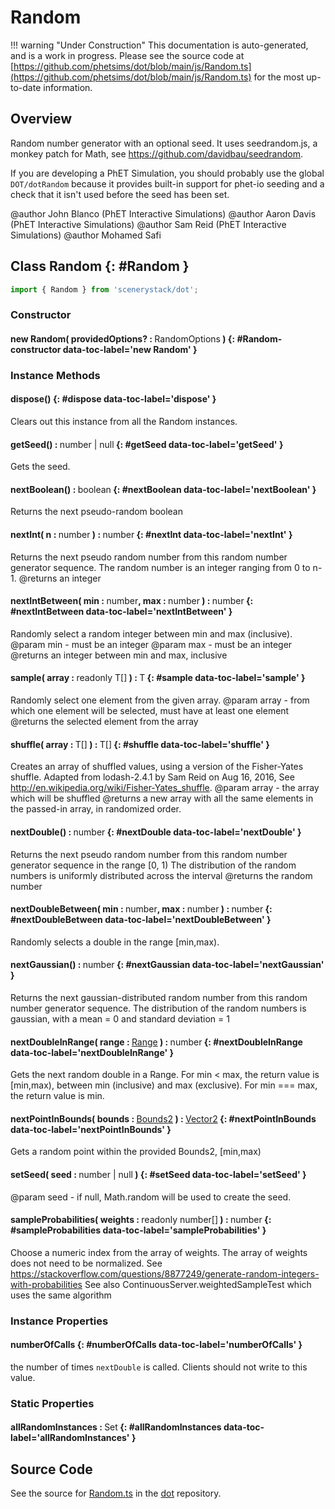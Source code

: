 # Random

!!! warning "Under Construction"
    This documentation is auto-generated, and is a work in progress. Please see the source code at
    [https://github.com/phetsims/dot/blob/main/js/Random.ts](https://github.com/phetsims/dot/blob/main/js/Random.ts) for the most up-to-date information.

## Overview

Random number generator with an optional seed.  It uses seedrandom.js, a monkey patch for Math, see
https://github.com/davidbau/seedrandom.

If you are developing a PhET Simulation, you should probably use the global `DOT/dotRandom` because it
provides built-in support for phet-io seeding and a check that it isn't used before the seed has been set.

@author John Blanco (PhET Interactive Simulations)
@author Aaron Davis (PhET Interactive Simulations)
@author Sam Reid (PhET Interactive Simulations)
@author Mohamed Safi

## Class Random {: #Random }


```js
import { Random } from 'scenerystack/dot';
```
### Constructor

#### new Random( providedOptions? : <span style="font-weight: 400;">RandomOptions</span> ) {: #Random-constructor data-toc-label='new Random' }

### Instance Methods

#### dispose() {: #dispose data-toc-label='dispose' }

Clears out this instance from all the Random instances.

#### getSeed() : <span style="font-weight: 400;"><span style="color: hsla(calc(var(--md-hue) + 180deg),80%,40%,1);">number</span> | <span style="color: hsla(calc(var(--md-hue) + 180deg),80%,40%,1);">null</span></span> {: #getSeed data-toc-label='getSeed' }

Gets the seed.

#### nextBoolean() : <span style="font-weight: 400;"><span style="color: hsla(calc(var(--md-hue) + 180deg),80%,40%,1);">boolean</span></span> {: #nextBoolean data-toc-label='nextBoolean' }

Returns the next pseudo-random boolean

#### nextInt( n : <span style="font-weight: 400;"><span style="color: hsla(calc(var(--md-hue) + 180deg),80%,40%,1);">number</span></span> ) : <span style="font-weight: 400;"><span style="color: hsla(calc(var(--md-hue) + 180deg),80%,40%,1);">number</span></span> {: #nextInt data-toc-label='nextInt' }

Returns the next pseudo random number from this random number generator sequence.
The random number is an integer ranging from 0 to n-1.
@returns an integer

#### nextIntBetween( min : <span style="font-weight: 400;"><span style="color: hsla(calc(var(--md-hue) + 180deg),80%,40%,1);">number</span></span>, max : <span style="font-weight: 400;"><span style="color: hsla(calc(var(--md-hue) + 180deg),80%,40%,1);">number</span></span> ) : <span style="font-weight: 400;"><span style="color: hsla(calc(var(--md-hue) + 180deg),80%,40%,1);">number</span></span> {: #nextIntBetween data-toc-label='nextIntBetween' }

Randomly select a random integer between min and max (inclusive).
@param min - must be an integer
@param max - must be an integer
@returns an integer between min and max, inclusive

#### sample( array : <span style="font-weight: 400;">readonly T[]</span> ) : <span style="font-weight: 400;">T</span> {: #sample data-toc-label='sample' }

Randomly select one element from the given array.
@param array - from which one element will be selected, must have at least one element
@returns the selected element from the array

#### shuffle( array : <span style="font-weight: 400;">T[]</span> ) : <span style="font-weight: 400;">T[]</span> {: #shuffle data-toc-label='shuffle' }

Creates an array of shuffled values, using a version of the Fisher-Yates shuffle.  Adapted from lodash-2.4.1 by
Sam Reid on Aug 16, 2016, See http://en.wikipedia.org/wiki/Fisher-Yates_shuffle.
@param array - the array which will be shuffled
@returns a new array with all the same elements in the passed-in array, in randomized order.

#### nextDouble() : <span style="font-weight: 400;"><span style="color: hsla(calc(var(--md-hue) + 180deg),80%,40%,1);">number</span></span> {: #nextDouble data-toc-label='nextDouble' }

Returns the next pseudo random number from this random number generator sequence in the range [0, 1)
The distribution of the random numbers is uniformly distributed across the interval
@returns the random number

#### nextDoubleBetween( min : <span style="font-weight: 400;"><span style="color: hsla(calc(var(--md-hue) + 180deg),80%,40%,1);">number</span></span>, max : <span style="font-weight: 400;"><span style="color: hsla(calc(var(--md-hue) + 180deg),80%,40%,1);">number</span></span> ) : <span style="font-weight: 400;"><span style="color: hsla(calc(var(--md-hue) + 180deg),80%,40%,1);">number</span></span> {: #nextDoubleBetween data-toc-label='nextDoubleBetween' }

Randomly selects a double in the range [min,max).

#### nextGaussian() : <span style="font-weight: 400;"><span style="color: hsla(calc(var(--md-hue) + 180deg),80%,40%,1);">number</span></span> {: #nextGaussian data-toc-label='nextGaussian' }

Returns the next gaussian-distributed random number from this random number generator sequence.
The distribution of the random numbers is gaussian, with a mean = 0 and standard deviation = 1

#### nextDoubleInRange( range : <span style="font-weight: 400;">[Range](../dot/Range.md)</span> ) : <span style="font-weight: 400;"><span style="color: hsla(calc(var(--md-hue) + 180deg),80%,40%,1);">number</span></span> {: #nextDoubleInRange data-toc-label='nextDoubleInRange' }

Gets the next random double in a Range.
For min &lt; max, the return value is [min,max), between min (inclusive) and max (exclusive).
For min === max, the return value is min.

#### nextPointInBounds( bounds : <span style="font-weight: 400;">[Bounds2](../dot/Bounds2.md)</span> ) : <span style="font-weight: 400;">[Vector2](../dot/Vector2.md)</span> {: #nextPointInBounds data-toc-label='nextPointInBounds' }

Gets a random point within the provided Bounds2, [min,max)

#### setSeed( seed : <span style="font-weight: 400;"><span style="color: hsla(calc(var(--md-hue) + 180deg),80%,40%,1);">number</span> | <span style="color: hsla(calc(var(--md-hue) + 180deg),80%,40%,1);">null</span></span> ) {: #setSeed data-toc-label='setSeed' }

@param seed - if null, Math.random will be used to create the seed.

#### sampleProbabilities( weights : <span style="font-weight: 400;">readonly <span style="color: hsla(calc(var(--md-hue) + 180deg),80%,40%,1);">number</span>[]</span> ) : <span style="font-weight: 400;"><span style="color: hsla(calc(var(--md-hue) + 180deg),80%,40%,1);">number</span></span> {: #sampleProbabilities data-toc-label='sampleProbabilities' }

Choose a numeric index from the array of weights.  The array of weights does not need to be normalized.
See https://stackoverflow.com/questions/8877249/generate-random-integers-with-probabilities
See also ContinuousServer.weightedSampleTest which uses the same algorithm

### Instance Properties

#### numberOfCalls {: #numberOfCalls data-toc-label='numberOfCalls' }

the number of times `nextDouble` is called. Clients should not write to this value.

### Static Properties

#### allRandomInstances : <span style="font-weight: 400;">Set</span> {: #allRandomInstances data-toc-label='allRandomInstances' }



## Source Code

See the source for [Random.ts](https://github.com/phetsims/dot/blob/main/js/Random.ts) in the [dot](https://github.com/phetsims/dot) repository.
